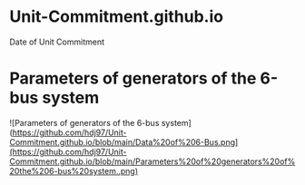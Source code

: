 # Unit-Commitment.github.io
Date of Unit Commitment
# Parameters of generators of the 6-bus system
![Parameters of generators of the 6-bus system](https://github.com/hdj97/Unit-Commitment.github.io/blob/main/Data%20of%206-Bus.png](https://github.com/hdj97/Unit-Commitment.github.io/blob/main/Parameters%20of%20generators%20of%20the%206-bus%20system..png)
